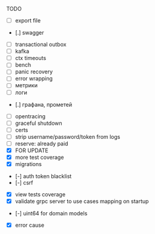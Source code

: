 TODO

- [ ] export file
- [.] swagger
- [ ] transactional outbox
- [ ] kafka
- [ ] ctx timeouts
- [ ] bench
- [ ] panic recovery
- [ ] error wrapping
- [ ] метрики
- [ ] логи
- [.] графана, прометей
- [ ] opentracing
- [ ] graceful shutdown
- [ ] certs
- [ ] strip username/password/token from logs
- [ ] reserve: already paid
- [x] FOR UPDATE
- [x] more test coverage
- [x] migrations
- [-] auth token blacklist
- [-] csrf
- [x] view tests coverage
- [x] validate grpc server to use cases mapping on startup
- [-] uint64 for domain models
- [x] error cause